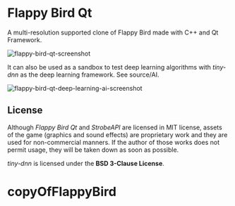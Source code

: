 
# Flappy Bird Qt

A multi-resolution supported clone of Flappy Bird made with C++ and Qt Framework.

![flappy-bird-qt-screenshot](https://vgy.me/zkiNbu.png)

It can also be used as a sandbox to test deep learning algorithms with *tiny-dnn* as the deep learning framework. See source/AI.

![flappy-bird-qt-deep-learning-ai-screenshot](https://camo.githubusercontent.com/e79e6c857dbd52eb43d6b13300eee23501f25641/68747470733a2f2f7667792e6d652f41666561737a2e706e67)

## License
Although *Flappy Bird Qt* and *StrobeAPI* are licensed in MIT license, assets of the game (graphics and sound effects) are proprietary work and they are used for non-commercial manners. If the author of those works does not permit usage, they will be taken down as soon as possible.

*tiny-dnn* is licensed under the **BSD 3-Clause License**.
# copyOfFlappyBird
